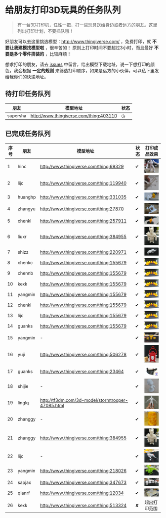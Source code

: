 # 给朋友打印3D玩具的任务队列

> 有一台3D打印机，任性一把，打一些玩具送给身边或者远方的朋友。这里列出打印计划，不要插队哦！

好朋友可以去这里挑选模型：http://www.thingiverse.com/ ，免费打印，就 **不要让我建模找模型啦** ，很辛苦的！
原则上打印时间不要超过3小时，而且最好 **不要是多个零件拼装的** ，比较麻烦！

想求打印的朋友，请去 [issues](https://github.com/fouber/3d-print-queue/issues) 中留言，给出模型下载地址，说一下想打印的颜色，我会根据 **一定的规则** 来筛选打印顺序，如果是远方的小伙伴，可以私下里发给我你们的快递地址。

## 待打印任务队列

|朋友|模型地址|状态|
|----|------|---|
|supersha|http://www.thingiverse.com/thing:403110|◷|

## 已完成任务队列

|序号|朋友|模型地址|状态|打印成品效果|
|----|----|--------|----|------------|
|1|hinc|http://www.thingiverse.com/thing:69329|✔|![](assets/Vertex.png)|
|2|lijc|http://www.thingiverse.com/thing:119940|✔|![](assets/Fingerdigger.png)|
|3|huanghp|http://www.thingiverse.com/thing:331035|✔|![](assets/Robot.png)|
|4|zhangyu|http://www.thingiverse.com/thing:27870|✔|![](assets/Zhijia.png)|
|5|chenkl|http://www.thingiverse.com/thing:257911|✔|![](assets/Elephant.png)|
|6|liuxr|http://www.thingiverse.com/thing:384955|✔|![](assets/CoC.png)|
|7|shizz|http://www.thingiverse.com/thing:220971|✔|![](assets/Rhino.png)|
|8|chenkc|http://www.thingiverse.com/thing:155679|✔|![](assets/Duck.png)|
|9|chennb|http://www.thingiverse.com/thing:155679|✔|![](assets/Duck.png)|
|10|kexk|http://www.thingiverse.com/thing:155679|✔|![](assets/Duck.png)|
|11|yangmin|http://www.thingiverse.com/thing:155679|✔|![](assets/Duck.png)|
|12|chenkl|http://www.thingiverse.com/thing:155679|✔|![](assets/Duck.png)|
|13|lijc|http://www.thingiverse.com/thing:155679|✔|![](assets/Duck.png)|
|14|guanks|http://www.thingiverse.com/thing:155679|✔|![](assets/Duck.png)|
|15|yangmin|-|✔|![](assets/yangmin.png)|
|16|yuji|http://www.thingiverse.com/thing:506278|✔|![](assets/Lantern.png)|
|17|guanks|http://www.thingiverse.com/thing:23464|✔|![](assets/Ballista.png)|
|18|shijie|-|✔|![](assets/wawa.png)|
|19|linglq|http://tf3dm.com/3d-model/stormtrooper-47085.html|✔|![](assets/stormtrooper.png)|
|20|zhanggy|-|✔|![](assets/Head.png)|
|21|zhanggy|http://www.thingiverse.com/thing:384955|✔|![](assets/CoC.png)|
|22|lijc|-|✔|![](assets/Dinosaur.png)|
|23|yangmin|http://www.thingiverse.com/thing:218026|✔|![](assets/Dragon.png)|
|24|sapjax|http://www.thingiverse.com/thing:347673|✔|![](assets/South-Park.png)|
|25|qianrf|http://www.thingiverse.com/thing:12034|✔|![](assets/Snow.png)|
|26|kexk|http://www.thingiverse.com/thing:513324|✘|超出打印范围|

